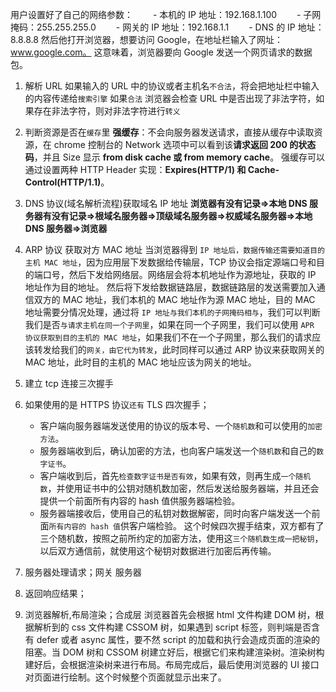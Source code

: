 用户设置好了自己的网络参数：
　　- 本机的 IP 地址：192.168.1.100
　　- 子网掩码：255.255.255.0
　　- 网关的 IP 地址：192.168.1.1
　　- DNS 的 IP 地址：8.8.8.8
然后他打开浏览器，想要访问 Google，在地址栏输入了网址：www.google.com。
这意味着，浏览器要向 Google 发送一个网页请求的数据包。

1. 解析 URL
   如果输入的 URL 中的协议或者主机名`不合法`，将会把地址栏中输入的内容传递给`搜索引擎`
   如果`合法` 浏览器会检查 URL 中是否出现了非法字符，如果存在非法字符，则对非法字符进行`转义`
2. 判断资源是否在`缓存`里
   **强缓存**：不会向服务器发送请求，直接从缓存中读取资源，在 chrome 控制台的 Network 选项中可以看到该**请求返回 200 的状态码**，并且 Size 显示 **from disk cache 或 from memory cache**。
   强缓存可以通过设置两种 HTTP Header 实现：**Expires(HTTP/1) 和 Cache-Control(HTTP/1.1)**。
3. DNS 协议(域名解析流程)获取域名 IP 地址
   **浏览器有没有记录=>本地 DNS 服务器有没有记录=>根域名服务器=>顶级域名服务器=>权威域名服务器=>本地 DNS 服务器=>浏览器**
4. ARP 协议 获取对方 MAC 地址
   当浏览器得到 `IP 地址后，数据传输还需要知道目的主机 MAC 地址`，因为应用层下发数据给传输层，TCP 协议会指定源端口号和目的端口号，然后下发给网络层。网络层会将本机地址作为源地址，获取的 IP 地址作为目的地址。
   然后将下发给数据链路层，数据链路层的发送需要加入通信双方的 MAC 地址，我们本机的 MAC 地址作为源 MAC 地址，目的 MAC 地址需要分情况处理，通过将 `IP 地址与我们本机的子网掩码相与`，我们可以判断我们是否`与请求主机在同一个子网里`，如果在同一个子网里，我们可以使用 `APR 协议获取到目的主机的 MAC 地址`，如果我们不在一个子网里，那么我们的请求应该转发给我们的`网关，由它代为转发`，此时同样可以通过 ARP 协议来获取网关的 MAC 地址，此时目的主机的 MAC 地址应该为网关的地址。
5. 建立 tcp 连接三次握手
6. 如果使用的是 HTTPS 协议`还有` TLS 四次握手；

   - 客户端向服务器端发送使用的协议的版本号、一个`随机数`和可以使用的`加密方法`。
   - 服务器端收到后，确认加密的方法，也向客户端发送一个`随机数`和自己的`数字证书`。
   - 客户端收到后，首先`检查数字证书是否有效`，如果有效，则再生成`一个随机数`，并使用证书中的公钥对随机数加密，然后发送给服务器端，并且还会提供一个前面所有内容的 hash 值供服务器端检验。
   - 服务器端接收后，使用自己的私钥对数据解密，同时向客户端发送一个前面`所有内容的 hash 值`供客户端检验。
     这个时候四次握手结束，双方都有了三个随机数，按照之前所约定的加密方法，使用这`三个随机数生成一把秘钥`，以后双方通信前，就使用这个秘钥对数据进行加密后再传输。

7. 服务器处理请求；网关 服务器
8. 返回响应结果；
9. 浏览器解析,布局渲染；合成层
   浏览器首先会根据 html 文件构建 DOM 树，根据解析到的 css 文件构建 CSSOM 树，如果遇到 script 标签，则判端是否含有 defer 或者 async 属性，要不然 script 的加载和执行会造成页面的渲染的阻塞。当 DOM 树和 CSSOM 树建立好后，根据它们来构建渲染树。渲染树构建好后，会根据渲染树来进行布局。布局完成后，最后使用浏览器的 UI 接口对页面进行绘制。这个时候整个页面就显示出来了。
